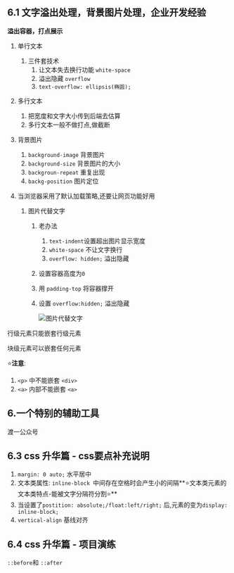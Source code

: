 ## 6.1 文字溢出处理，背景图片处理，企业开发经验

**溢出容器，打点展示**

1. 单行文本

   1. 三件套技术
      1. 让文本失去换行功能 `white-space`
      2. 溢出隐藏 `overflow`
      3. `text-overflow: ellipsis(椭圆);`

2. 多行文本

   1. 把宽度和文字大小传到后端去估算
   2. 多行文本一般不做打点,做截断

3. 背景图片

   1. `background-image` 背景图片
   2. `background-size` 背景图片的大小
   3. `backgroun-repeat` 重复出现
   4. `backg-position` 图片定位

4. 当浏览器采用了默认加载策略,还要让网页功能好用

   1. 图片代替文字

      1. 老办法

         1. `text-indent`设置超出图片显示宽度
         2. `white-space` 不让文字换行
         3. `overflow: hidden;` 溢出隐藏

      2. 设置容器高度为`0` 

      3. 用 `padding-top` 将容器撑开

      4. 设置 `overflow:hidden;` 溢出隐藏

         ![图片代替文字](E:\文档\Web学习\笔记\CSS笔记\imgs\图片代替文字.png)

行级元素只能嵌套行级元素

块级元素可以嵌套任何元素

⭐**注意**: 

1. `<p>` 中不能嵌套 `<div>` 
2. `<a>` 内部不能嵌套 `<a>`

## 6.一个特别的辅助工具

渡一公众号

## 6.3 css 升华篇 - css要点补充说明

1. `margin: 0 auto;` 水平居中
2. 文本类属性: `inline-block `中间存在空格时会产生小的间隔**⭐文本类元素的文本类特点-能被文字分隔符分割⭐**
3. 当设置了`postition: absolute;/float:left/right;` 后,元素的变为`display: inline-block;`
4. `vertical-align` 基线对齐

## 6.4 css 升华篇 - 项目演练 

`::before`和 `::after`